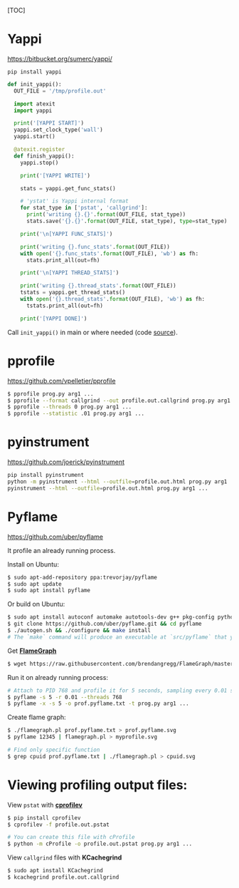 [TOC]

# Yappi
https://bitbucket.org/sumerc/yappi/

`pip install yappi`
```python
def init_yappi():
  OUT_FILE = '/tmp/profile.out'

  import atexit
  import yappi

  print('[YAPPI START]')
  yappi.set_clock_type('wall')
  yappi.start()

  @atexit.register
  def finish_yappi():
    yappi.stop()

    print('[YAPPI WRITE]')

    stats = yappi.get_func_stats()

    # 'ystat' is Yappi internal format
    for stat_type in ['pstat', 'callgrind']:
      print('writing {}.{}'.format(OUT_FILE, stat_type))
      stats.save('{}.{}'.format(OUT_FILE, stat_type), type=stat_type)

    print('\n[YAPPI FUNC_STATS]')

    print('writing {}.func_stats'.format(OUT_FILE))
    with open('{}.func_stats'.format(OUT_FILE), 'wb') as fh:
      stats.print_all(out=fh)

    print('\n[YAPPI THREAD_STATS]')

    print('writing {}.thread_stats'.format(OUT_FILE))
    tstats = yappi.get_thread_stats()
    with open('{}.thread_stats'.format(OUT_FILE), 'wb') as fh:
      tstats.print_all(out=fh)

    print('[YAPPI DONE]')
```
Call `init_yappi()` in main or where needed (code [source](https://github.com/pantsbuild/pants/wiki/Debugging-Tips:-multi-threaded-profiling-with-yappi)).

# pprofile
https://github.com/vpelletier/pprofile

```bash
$ pprofile prog.py arg1 ...
$ pprofile --format callgrind --out profile.out.callgrind prog.py arg1 ...
$ pprofile --threads 0 prog.py arg1 ...
$ pprofile --statistic .01 prog.py arg1 ...
```

# pyinstrument
https://github.com/joerick/pyinstrument

```bash
pip install pyinstrument
python -m pyinstrument --html --outfile=profile.out.html prog.py arg1 ...
pyinstrument --html --outfile=profile.out.html prog.py arg1 ...
```

# Pyflame
https://github.com/uber/pyflame

It profile an already running process.

Install on Ubuntu:
```bash
$ sudo apt-add-repository ppa:trevorjay/pyflame
$ sudo apt update
$ sudo apt install pyflame
```

Or build on Ubuntu:
```bash
$ sudo apt install autoconf automake autotools-dev g++ pkg-config python-dev python3-dev libtool make
$ git clone https://github.com/uber/pyflame.git && cd pyflame
$ ./autogen.sh && ./configure && make install
# The `make` command will produce an executable at `src/pyflame` that you can run and use.
```

Get [**FlameGraph**](https://github.com/brendangregg/FlameGraph)
```bash
$ wget https://raw.githubusercontent.com/brendangregg/FlameGraph/master/flamegraph.pl
```

Run it on already running process:
```bash
# Attach to PID 768 and profile it for 5 seconds, sampling every 0.01 seconds
$ pyflame -s 5 -r 0.01 --threads 768
$ pyflame -x -s 5 -o prof.pyflame.txt -t prog.py arg1 ...
```

Create flame graph:
```bash
$ ./flamegraph.pl prof.pyflame.txt > prof.pyflame.svg
$ pyflame 12345 | flamegraph.pl > myprofile.svg

# Find only specific function
$ grep cpuid prof.pyflame.txt | ./flamegraph.pl > cpuid.svg
```

# Viewing profiling output files:

View `pstat` with [**cprofilev**](https://github.com/ymichael/cprofilev)
```bash
$ pip install cprofilev
$ cprofilev -f profile.out.pstat

# You can create this file with cProfile
$ python -m cProfile -o profile.out.pstat prog.py arg1 ...
```
View `callgrind` files with **KCachegrind**
```bash
$ sudo apt install KCachegrind
$ kcachegrind profile.out.callgrind
```
